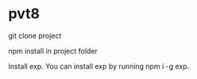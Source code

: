 # pvt8

git clone project

npm install in project folder

Install exp. You can install exp by running npm i -g exp.

